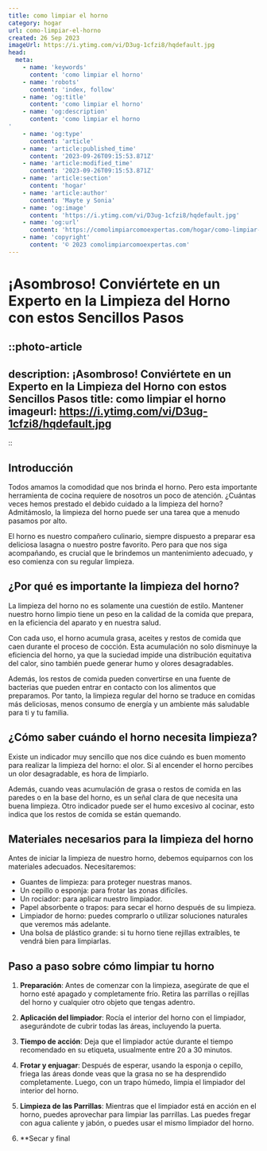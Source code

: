 ```yaml
---
title: como limpiar el horno
category: hogar
url: como-limpiar-el-horno
created: 26 Sep 2023
imageUrl: https://i.ytimg.com/vi/D3ug-1cfzi8/hqdefault.jpg
head:
  meta:
    - name: 'keywords'
      content: 'como limpiar el horno'
    - name: 'robots'
      content: 'index, follow'
    - name: 'og:title'
      content: 'como limpiar el horno'
    - name: 'og:description'
      content: 'como limpiar el horno'
    - name: 'og:type'
      content: 'article'
    - name: 'article:published_time'
      content: '2023-09-26T09:15:53.871Z'
    - name: 'article:modified_time'
      content: '2023-09-26T09:15:53.871Z'
    - name: 'article:section'
      content: 'hogar'
    - name: 'article:author'
      content: 'Mayte y Sonia'
    - name: 'og:image'
      content: 'https://i.ytimg.com/vi/D3ug-1cfzi8/hqdefault.jpg'
    - name: 'og:url'
      content: 'https://comolimpiarcomoexpertas.com/hogar/como-limpiar-el-horno'
    - name: 'copyright'
      content: '© 2023 comolimpiarcomoexpertas.com'
---
```

# ¡Asombroso! Conviértete en un Experto en la Limpieza del Horno con estos Sencillos Pasos

::photo-article
---
description: ¡Asombroso! Conviértete en un Experto en la Limpieza del Horno con estos Sencillos Pasos
title: como limpiar el horno
imageurl: https://i.ytimg.com/vi/D3ug-1cfzi8/hqdefault.jpg
---
::
## Introducción

Todos amamos la comodidad que nos brinda el horno. Pero esta importante herramienta de cocina requiere de nosotros un poco de atención. ¿Cuántas veces hemos prestado el debido cuidado a la limpieza del horno? Admitámoslo, la limpieza del horno puede ser una tarea que a menudo pasamos por alto. 

El horno es nuestro compañero culinario, siempre dispuesto a preparar esa deliciosa lasagna o nuestro postre favorito. Pero para que nos siga acompañando, es crucial que le brindemos un mantenimiento adecuado, y eso comienza con su regular limpieza. 

## ¿Por qué es importante la limpieza del horno?

La limpieza del horno no es solamente una cuestión de estilo. Mantener nuestro horno limpio tiene un peso en la calidad de la comida que prepara, en la eficiencia del aparato y en nuestra salud. 

Con cada uso, el horno acumula grasa, aceites y restos de comida que caen durante el proceso de cocción. Esta acumulación no solo disminuye la eficiencia del horno, ya que la suciedad impide una distribución equitativa del calor, sino también puede generar humo y olores desagradables. 

Además, los restos de comida pueden convertirse en una fuente de bacterias que pueden entrar en contacto con los alimentos que preparamos. Por tanto, la limpieza regular del horno se traduce en comidas más deliciosas, menos consumo de energía y un ambiente más saludable para ti y tu familia.

## ¿Cómo saber cuándo el horno necesita limpieza?

Existe un indicador muy sencillo que nos dice cuándo es buen momento para realizar la limpieza del horno: el olor. Si al encender el horno percibes un olor desagradable, es hora de limpiarlo. 

Además, cuando veas acumulación de grasa o restos de comida en las paredes o en la base del horno, es un señal clara de que necesita una buena limpieza. Otro indicador puede ser el humo excesivo al cocinar, esto indica que los restos de comida se están quemando.

## Materiales necesarios para la limpieza del horno

Antes de iniciar la limpieza de nuestro horno, debemos equiparnos con los materiales adecuados. Necesitaremos:

- Guantes de limpieza: para proteger nuestras manos.
- Un cepillo o esponja: para frotar las zonas difíciles.
- Un rociador: para aplicar nuestro limpiador.
- Papel absorbente o trapos: para secar el horno después de su limpieza.
- Limpiador de horno: puedes comprarlo o utilizar soluciones naturales que veremos más adelante.
- Una bolsa de plástico grande: si tu horno tiene rejillas extraíbles, te vendrá bien para limpiarlas.

## Paso a paso sobre cómo limpiar tu horno

1. **Preparación**: Antes de comenzar con la limpieza, asegúrate de que el horno esté apagado y completamente frío. Retira las parrillas o rejillas del horno y cualquier otro objeto que tengas adentro.

2. **Aplicación del limpiador**: Rocía el interior del horno con el limpiador, asegurándote de cubrir todas las áreas, incluyendo la puerta.

3. **Tiempo de acción**: Deja que el limpiador actúe durante el tiempo recomendado en su etiqueta, usualmente entre 20 a 30 minutos.

4. **Frotar y enjuagar**: Después de esperar, usando la esponja o cepillo, friega las áreas donde veas que la grasa no se ha desprendido completamente. Luego, con un trapo húmedo, limpia el limpiador del interior del horno. 

5. **Limpieza de las Parrillas**: Mientras que el limpiador está en acción en el horno, puedes aprovechar para limpiar las parrillas. Las puedes fregar con agua caliente y jabón, o puedes usar el mismo limpiador del horno.

6. **Secar y final